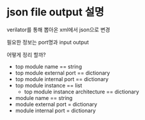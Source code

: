 # json file output 설명

verilator를 통해 뽑아온 xml에서 json으로 변경  

필요한 정보는 port명과 input output  

어떻게 정리 할까?

- top module name == string
- top module external port == dictionary
- top module internal port == dictionary
- top module instance == list
    - top module instance architecture == dictionary
- module name == string
- module external port = dictionary
- module internal port = dictionary



